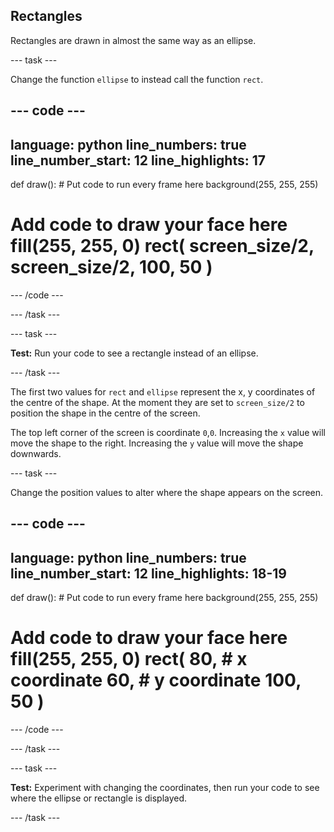 ## Rectangles

Rectangles are drawn in almost the same way as an ellipse.

--- task ---

Change the function `ellipse` to instead call the function `rect`.

--- code ---
---
language: python line_numbers: true line_number_start: 12
line_highlights: 17
---

def draw(): # Put code to run every frame here background(255, 255, 255)  
# Add code to draw your face here fill(255, 255, 0) rect( screen_size/2, screen_size/2, 100, 50 )

--- /code ---

--- /task ---

--- task ---

**Test:** Run your code to see a rectangle instead of an ellipse.

--- /task ---

The first two values for `rect` and `ellipse` represent the x, y coordinates of the centre of the shape. At the moment they are set to `screen_size/2` to position the shape in the centre of the screen.

The top left corner of the screen is coordinate `0`,`0`. Increasing the `x` value will move the shape to the right. Increasing the `y` value will move the shape downwards.


--- task ---

Change the position values to alter where the shape appears on the screen.

--- code ---
---
language: python line_numbers: true line_number_start: 12
line_highlights: 18-19
---

def draw(): # Put code to run every frame here background(255, 255, 255)  
# Add code to draw your face here fill(255, 255, 0) rect( 80, # x coordinate 60, # y coordinate 100, 50 )

--- /code ---

--- /task ---

--- task ---

**Test:** Experiment with changing the coordinates, then run your code to see where the ellipse or rectangle is displayed.

--- /task ---
